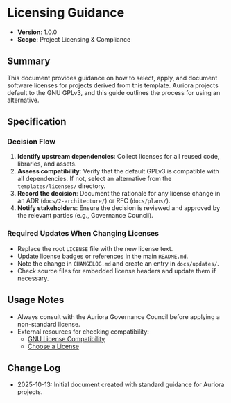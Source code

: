 # Licensing Guidance

- **Version**: 1.0.0
- **Scope**: Project Licensing & Compliance

## Summary

This document provides guidance on how to select, apply, and document software licenses for projects derived from this template. Auriora projects default to the GNU GPLv3, and this guide outlines the process for using an alternative.

## Specification

### Decision Flow

1.  **Identify upstream dependencies**: Collect licenses for all reused code, libraries, and assets.
2.  **Assess compatibility**: Verify that the default GPLv3 is compatible with all dependencies. If not, select an alternative from the `templates/licenses/` directory.
3.  **Record the decision**: Document the rationale for any license change in an ADR (`docs/2-architecture/`) or RFC (`docs/plans/`).
4.  **Notify stakeholders**: Ensure the decision is reviewed and approved by the relevant parties (e.g., Governance Council).

### Required Updates When Changing Licenses

- Replace the root `LICENSE` file with the new license text.
- Update license badges or references in the main `README.md`.
- Note the change in `CHANGELOG.md` and create an entry in `docs/updates/`.
- Check source files for embedded license headers and update them if necessary.

## Usage Notes

- Always consult with the Auriora Governance Council before applying a non-standard license.
- External resources for checking compatibility:
  - [GNU License Compatibility](https://www.gnu.org/licenses/license-compatibility.html)
  - [Choose a License](https://choosealicense.com/)

## Change Log

- 2025-10-13: Initial document created with standard guidance for Auriora projects.
